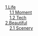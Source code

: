 [1.Life](#g1)<br>
&emsp;[1.1 Moment](#g1.1)<br>
&emsp;[1.2 Tech](#g1.2)<br>
[2.Beautiful](#g2)<br>
&emsp;[2.1 Scenery](#g2.1)<br>